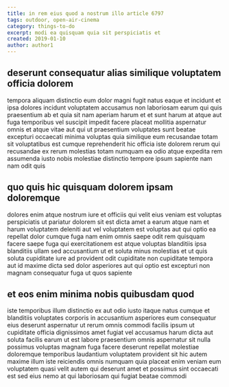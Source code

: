 ```yaml
---
title: in rem eius quod a nostrum illo article 6797
tags: outdoor, open-air-cinema
category: things-to-do
excerpt: modi ea quisquam quia sit perspiciatis et
created: 2019-01-10
author: author1
---
```


## deserunt consequatur alias similique voluptatem officia dolorem

tempora aliquam distinctio eum dolor magni fugit natus eaque et incidunt et ipsa dolores incidunt voluptatem accusamus non laboriosam earum qui quis praesentium ab et quia sit nam aperiam harum et et sunt harum at atque aut fuga temporibus vel suscipit impedit facere placeat mollitia aspernatur omnis et atque vitae aut qui ut praesentium voluptates sunt beatae excepturi occaecati minima voluptas quia similique eum recusandae totam sit voluptatibus est cumque reprehenderit hic officia iste dolorem rerum qui recusandae ex rerum molestias totam numquam ea odio atque expedita rem assumenda iusto nobis molestiae distinctio tempore ipsum sapiente nam nam odit quis

## quo quis hic quisquam dolorem ipsam doloremque

dolores enim atque nostrum iure et officiis qui velit eius veniam est voluptas perspiciatis ut pariatur dolorem sit est dicta amet a earum atque nam et harum voluptatem deleniti aut vel voluptatem est voluptas aut qui optio ea repellat dolor cumque fuga nam enim omnis saepe odit rem quisquam facere saepe fuga qui exercitationem est atque voluptas blanditiis ipsa blanditiis ullam sed accusantium ut et soluta minus molestias et ut quis soluta cupiditate iure ad provident odit cupiditate non cupiditate tempora aut id maxime dicta sed dolor asperiores aut qui optio est excepturi non magnam consequatur fuga ut quos sapiente

## et eos enim minima nobis quibusdam quod

iste temporibus illum distinctio ex aut odio iusto itaque natus cumque et blanditiis voluptates corporis in accusantium asperiores eum consequatur eius deserunt aspernatur ut rerum omnis commodi facilis ipsum ut cupiditate officia dignissimos amet fugiat vel accusamus harum dicta aut soluta facilis earum ut est labore praesentium omnis aspernatur sit nulla possimus voluptas magnam fuga facere deserunt repellat molestiae doloremque temporibus laudantium voluptatem provident sit hic autem maxime illum iste reiciendis omnis numquam quia placeat enim veniam eum voluptatem quasi velit autem qui deserunt amet et possimus sint occaecati est sed eius nemo at qui laboriosam qui fugiat beatae commodi
